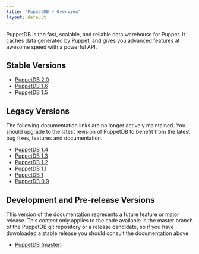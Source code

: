 ```yaml
---
title: "PuppetDB » Overview"
layout: default
---
```


PuppetDB is the fast, scalable, and reliable data warehouse for Puppet. It caches data generated by Puppet, and gives you advanced features at awesome speed with a powerful API.

Stable Versions
-----

* [PuppetDB 2.0](./2.0)
* [PuppetDB 1.6](./1.6)
* [PuppetDB 1.5](./1.5)

Legacy Versions
-----

The following documentation links are no longer actively maintained. You should upgrade to the latest revision of PuppetDB to benefit from the latest bug fixes, features and documentation.

* [PuppetDB 1.4](./1.4)
* [PuppetDB 1.3](./1.3)
* [PuppetDB 1.2](./1.2)
* [PuppetDB 1.1](./1.1)
* [PuppetDB 1](./1)
* [PuppetDB 0.9](./0.9)

Development and Pre-release Versions
-----

This version of the documentation represents a future feature or major release. This content only applies to the code available in the master branch of the PuppetDB git repository or a release candidate, so if you have downloaded a stable release you should consult the documentation above.

* [PuppetDB (master)](./master)
